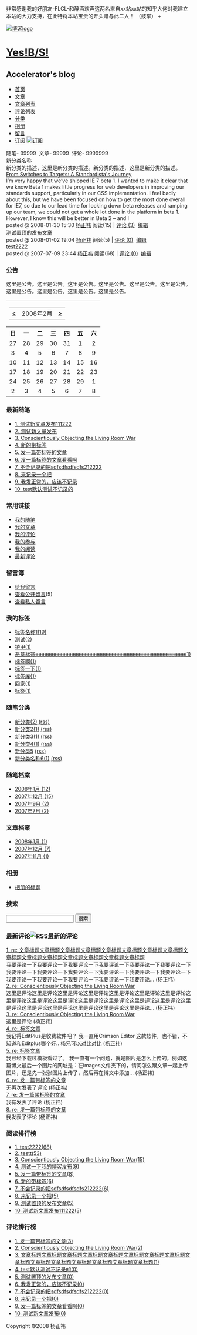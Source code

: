 非常感谢我的好朋友-FLCL-和醉酒欢声这两名来自xx站xx站的知乎大佬对我建立本站的大力支持，在此特将本站宝贵的开头赠与此二人！
（鼓掌）
+<!DOCTYPE html public "-//W3C//DTD XHTML 1.0 Transitional//EN" https://space.bilibili.com/85117695">
<html xmlns="https://space.bilibili.com/85117695">

<head id="Head">
<title>博客皮肤模板</title>
<meta http-equiv="Content-Type" content="text/html; charset=utf-8" />
<meta id="metaKeywords" name="keywords" content="博客,博客园,博客皮肤,博客园皮肤" />
<link id="MainCss" type="text/css" rel="stylesheet" href="style.css" />
</head>

<body>

<div id="home">
	<div id="header">
		<div id="blogTitle">
			<a id="lnkBlogLogo" href="#">
			<img id="blogLogo" src="images/logo.gif" alt="博客logo" /></a>
			<h1><a class="headermaintitle" href="http://justinyoung.cnblogs.com/">Yes!B/S!</a></h1>
				<h2>Accelerator&#39;s blog</h2>
		</div>
		<!--end: blogTitle 博客的标题和副标题 -->
		<div id="navigator">
			<ul id="navList">
				<li><a class="menu" href="default.htm">首页</a></li>
				<li><a class="menu" href="ViewPost.htm">文章</a></li>
				<li><a class="menu" href="PostsList.htm">文章列表</a></li>
				<li><a class="menu" href="PostsList2.htm">评论列表</a></li>
				<li><a class="menu" href="EntryList.htm">分类</a></li>
				<li><a class="menu" href="GalleryThumbNailViewer.htm">相册</a></li>
				<li><a href="Profile.htm" class="menu">留言</a></li>
				<li><a class="menu" href="#">订阅</a>
				<a class="aHeaderXML" href="#">
				<img src="images/rss.gif" alt="订阅" /></a></li>
			</ul>
			<div class="blogStats">
				随笔- 99999&nbsp; 文章- 99999&nbsp; 评论- 9999999&nbsp; </div>
			<!--end: blogStats --></div>
		<!--end: navigator 博客导航栏 --></div>
	<!--end: header 头部 -->
	<div id="main">
		<div id="mainContent">
			<div class="forFlow">
				<div class="entrylist">
					<div class="entrylistTitle">
						新分类名称</div>
					<div class="entrylistDescription">
						新分类的描述，这里是新分类的描述。新分类的描述，这里是新分类的描述。</div>
					<div class="entrylistItem">
						<div class="entrylistPosttitle">
							<a class="entrylistItemTitle" href="#">From Switches 
							to Targets: A Standardista&#39;s Journey</a></div>
						<div class="entrylistPostSummary">
							I’m very happy that we’ve shipped IE 7 beta 1. I wanted 
							to make it clear that we know Beta 1 makes little progress 
							for web developers in improving our standards support, 
							particularly in our CSS implementation. I feel badly 
							about this, but we have been focused on how to get the 
							most done overall for IE7, so due to our lead time for 
							locking down beta releases and ramping up our team, 
							we could not get a whole lot done in the platform in 
							beta 1. However, I know this will be better in Beta 
							2 – and I </div>
						<div class="entrylistItemPostDesc">
							posted @ 2008-01-30 15:30 <a href="http://justinyoung.cnblogs.com/">杨正祎</a> 阅读(15) 
							| <a href="#">评论 (3)</a>&nbsp; <a href="#">编辑</a></div>
					</div>
					<div class="postSeparator">
					</div>
					<div class="entrylistItem">
						<div class="entrylistPosttitle">
							<a class="entrylistItemTitle" href="#">测试置顶的发布文章</a></div>
						<div class="entrylistPostSummary">
						</div>
						<div class="entrylistItemPostDesc">
							posted @ 2008-01-02 19:04 <a href="http://justinyoung.cnblogs.com/">杨正祎</a> 阅读(5) 
							| <a href="#">评论 (0)</a>&nbsp; <a href="#">编辑</a></div>
					</div>
					<div class="postSeparator">
					</div>
					<div class="entrylistItem">
						<div class="entrylistPosttitle">
							<a class="entrylistItemTitle" href="#">test2222</a></div>
						<div class="entrylistPostSummary">
						</div>
						<div class="entrylistItemPostDesc">
							posted @ 2007-07-09 23:44 <a href="http://justinyoung.cnblogs.com/">杨正祎</a> 阅读(68) 
							| <a href="#">评论 (0)</a>&nbsp; <a href="#">编辑</a></div>
					</div>
					<p></p>
				</div>
			</div>
			<!--end: forFlow --></div>
		<!--end: mainContent 主体内容容器-->
		<div id="sideBar">
			<div id="sideBarMain">
				<!--done-->
				<div class="newsItem">
					<h3 class="catListTitle">公告</h3>
					这里是公告。这里是公告。这里是公告。这里是公告。这里是公告。这里是公告。这里是公告。这里是公告。这里是公告。这里是公告。 
				</div>
				<div id="calendar">
					<table id="Calendar1_entryCal" class="Cal" cellspacing="0" cellpadding="0" title="Calendar" border="0">
						<tr>
							<td colspan="7">
							<table class="CalTitle" cellspacing="0" border="0">
								<tr>
									<td class="CalNextPrev">
									<a href="javascript:__doPostBack('Calendar1$entryCal','V2922')" style="color: Black" title="Go to the previous month">
									&lt;</a></td>
									<td align="center">2008年2月</td>
									<td class="CalNextPrev" align="right">
									<a href="javascript:__doPostBack('Calendar1$entryCal','V2982')" style="color: Black" title="Go to the next month">
									&gt;</a></td>
								</tr>
							</table>
							</td>
						</tr>
						<tr>
							<th class="CalDayHeader" align="center" abbr="日" scope="col">
							日</th>
							<th class="CalDayHeader" align="center" abbr="一" scope="col">
							一</th>
							<th class="CalDayHeader" align="center" abbr="二" scope="col">
							二</th>
							<th class="CalDayHeader" align="center" abbr="三" scope="col">
							三</th>
							<th class="CalDayHeader" align="center" abbr="四" scope="col">
							四</th>
							<th class="CalDayHeader" align="center" abbr="五" scope="col">
							五</th>
							<th class="CalDayHeader" align="center" abbr="六" scope="col">
							六</th>
						</tr>
						<tr>
							<td class="CalOtherMonthDay" align="center">27</td>
							<td class="CalOtherMonthDay" align="center">28</td>
							<td class="CalOtherMonthDay" align="center">29</td>
							<td class="CalOtherMonthDay" align="center">30</td>
							<td class="CalOtherMonthDay" align="center">31</td>
							<td align="center">
							<a href="http://192.168.18.221/nimand/archive/2008/02/01.html">
							<u>1</u></a></td>
							<td class="CalWeekendDay" align="center">2</td>
						</tr>
						<tr>
							<td class="CalWeekendDay" align="center">3</td>
							<td align="center">4</td>
							<td align="center">5</td>
							<td align="center">6</td>
							<td align="center">7</td>
							<td align="center">8</td>
							<td class="CalWeekendDay" align="center">9</td>
						</tr>
						<tr>
							<td class="CalWeekendDay" align="center">10</td>
							<td align="center">11</td>
							<td align="center">12</td>
							<td align="center">13</td>
							<td class="CalTodayDay" align="center">14</td>
							<td align="center">15</td>
							<td class="CalWeekendDay" align="center">16</td>
						</tr>
						<tr>
							<td class="CalWeekendDay" align="center">17</td>
							<td align="center">18</td>
							<td align="center">19</td>
							<td align="center">20</td>
							<td align="center">21</td>
							<td align="center">22</td>
							<td class="CalWeekendDay" align="center">23</td>
						</tr>
						<tr>
							<td class="CalWeekendDay" align="center">24</td>
							<td align="center">25</td>
							<td align="center">26</td>
							<td align="center">27</td>
							<td align="center">28</td>
							<td align="center">29</td>
							<td class="CalOtherMonthDay" align="center">1</td>
						</tr>
						<tr>
							<td class="CalOtherMonthDay" align="center">2</td>
							<td class="CalOtherMonthDay" align="center">3</td>
							<td class="CalOtherMonthDay" align="center">4</td>
							<td class="CalOtherMonthDay" align="center">5</td>
							<td class="CalOtherMonthDay" align="center">6</td>
							<td class="CalOtherMonthDay" align="center">7</td>
							<td class="CalOtherMonthDay" align="center">8</td>
						</tr>
					</table>
				</div>
				<div id="leftcontentcontainer">
					<div class="catListEssay">
						<h3 class="catListTitle">最新随笔</h3>
						<ul>
							<li><a href="#">1. 测试新文章发布111222</a></li>
							<li><a href="#">2. 测试新文章发布</a></li>
							<li><a href="#">3. Conscientiously Objecting the Living 
							Room War</a></li>
							<li><a href="#">4. 新的带标签</a></li>
							<li><a href="#">5. 发一篇带标签的文章</a></li>
							<li><a href="#">6. 发一篇标签的文章看看啊</a></li>
							<li><a href="#">7. 不会记录的把sdfsdfsdfsdfs212222</a></li>
							<li><a href="#">8. 来记录一个把</a></li>
							<li><a href="#">9. 我发正常的，应该不记录</a></li>
							<li><a href="#">10. test默认测试不记录的</a></li>
						</ul>
					</div>
					<div class="catListLink">
						<h3 class="catListTitle">常用链接</h3>
						<ul>
							<li><a href="#">我的随笔</a></li>
							<li><a href="#">我的文章</a></li>
							<li><a href="#">我的评论</a></li>
							<li><a href="#">我的参与</a></li>
							<li><a href="#">我的阅读</a></li>
							<li><a href="#">最新评论</a></li>
						</ul>
					</div>
					<div class="catListNoteBook">
						<h3 class="catListTitle">留言簿</h3>
						<ul>
							<li><a href="#">给我留言</a> </li>
							<li><a href="#">查看公开留言</a>(5) </li>
							<li><a href="#">查看私人留言</a></li>
						</ul>
					</div>
					<div class="catListTag">
						<h3 class="catListTitle">我的标签</h3>
						<ul>
							<li><a href="#">标签名称1(19)</a></li>
							<li><a href="#">测试(2)</a></li>
							<li><a href="#">护甲(1)</a></li>
							<li><a href="#">恶意标签eeeeeeeeeeeeeeeeeeeeeeeeeeeeeeeeeeeeeeeeeeeeeeeeee(1)</a></li>
							<li><a href="#">标签啊(1)</a></li>
							<li><a href="#">标签一下(1)</a></li>
							<li><a href="#">标签库(1)</a></li>
							<li><a href="#">回家(1)</a></li>
							<li><a href="#">标签(1)</a></li>
						</ul>
					</div>
					<div class="catListPostCategory">
						<h3 class="catListTitle">随笔分类</h3>
						<ul>
							<li><a href="#">新分类(2)</a> <a href="#">(rss)</a></li>
							<li><a href="#">新分类2(1)</a> <a href="#">(rss)</a></li>
							<li><a href="#">新分类3(1)</a> <a href="#">(rss)</a></li>
							<li><a href="#">新分类4(1)</a> <a href="#">(rss)</a></li>
							<li><a href="#">新分类5</a> <a href="#">(rss)</a></li>
							<li><a href="#">新分类名称6(1)</a> <a href="#">(rss)</a></li>
						</ul>
					</div>
					<div class="catListPostArchive">
						<h3 class="catListTitle">随笔档案</h3>
						<ul>
							<li><a href="#">2008年1月 (12)</a> </li>
							<li><a href="#">2007年12月 (15)</a> </li>
							<li><a href="#">2007年9月 (2)</a> </li>
							<li><a href="#">2007年7月 (2)</a> </li>
						</ul>
					</div>
					<div class="catListArticleArchive">
						<h3 class="catListTitle">文章档案</h3>
						<ul>
							<li><a href="#">2008年1月 (1)</a> </li>
							<li><a href="#">2007年12月 (7)</a> </li>
							<li><a href="#">2007年11月 (1)</a> </li>
						</ul>
					</div>
					<div class="catListImageCategory">
						<h3 class="catListTitle">相册</h3>
						<ul>
							<li><a href="#">相册的标题</a> </li>
						</ul>
					</div>
					<div class="mySearch">
						<h3 class="catListTitle">搜索</h3>
						<div>
							<input type="text" name="" id="q" />
							<input type="button" name="" value="搜索" /> </div>
					</div>
					<div class="catListComment">
						<h3 class="catListTitle">最新评论<a href="#"><img src="images/xml.gif" alt="RSS最新的评论" /></a></h3>
						<div class="divRecentCommentAticle">
							<a class="listitem" href="#">1. re: 文章标题文章标题文章标题文章标题文章标题文章标题文章标题文章标题文章标题文章标题文章标题文章标题文章标题文章标题文章标题</a>
						</div>
						<div class="divRecentComment">
							我要评论一下我要评论一下我要评论一下我要评论一下我要评论一下我要评论一下我要评论一下我要评论一下我要评论一下我要评论一下我要评论一下我要评论一下我要评论一下我要评论一下我要评论一下我要评论一下我要评论... 
							(杨正祎) </div>
						<div class="divRecentCommentAticle">
							<a class="listitem" href="#">2. re: Conscientiously 
							Objecting the Living Room War</a> </div>
						<div class="divRecentComment">
							这里是评论这里是评论这里是评论这里是评论这里是评论这里是评论这里是评论这里是评论这里是评论这里是评论这里是评论这里是评论这里是评论这里是评论这里是评论这里是评论这里是评论这里是评论这里是评论这里是评论... 
							(杨正祎) </div>
						<div class="divRecentCommentAticle">
							<a class="listitem" href="#">3. re: Conscientiously 
							Objecting the Living Room War</a> </div>
						<div class="divRecentComment">
							这里是评论 (杨正祎) </div>
						<div class="divRecentCommentAticle">
							<a class="listitem" href="#">4. re: 标签文章</a> </div>
						<div class="divRecentComment">
							我记得EditPlus是收费软件吧？ 我一直用Crimson Editor 这款软件，也不错，不知道和Editplus哪个好.. 
							杨兄可以对比对比 (杨正祎) </div>
						<div class="divRecentCommentAticle">
							<a class="listitem" href="#">5. re: 标签文章</a> </div>
						<div class="divRecentComment">
							我已经下载过模板看过了。 我一直有一个问题，就是图片是怎么上传的，例如这篇博文最后一个图片的网址是：在images文件夹下的，请问怎么跟文章一起上传图片，还是先一张张图片上传了，然后再在博文中添加... 
							(杨正祎) </div>
						<div class="divRecentCommentAticle">
							<a class="listitem" href="#">6. re: 发一篇带标签的文章</a>
						</div>
						<div class="divRecentComment">
							无再次发表了评论 (杨正祎) </div>
						<div class="divRecentCommentAticle">
							<a class="listitem" href="#">7. re: 发一篇带标签的文章</a>
						</div>
						<div class="divRecentComment">
							我有发表了评论 (杨正祎) </div>
						<div class="divRecentCommentAticle">
							<a class="listitem" href="#">8. re: 发一篇带标签的文章</a>
						</div>
						<div class="divRecentComment">
							我发表了评论 (杨正祎) </div>
					</div>
					<div class="catListView">
						<h3 class="catListTitle">阅读排行榜</h3>
						<ul>
							<li><a href="#">1. test2222(68)</a> </li>
							<li><a href="#">2. testt(53)</a> </li>
							<li><a href="#">3. Conscientiously Objecting the Living 
							Room War(15)</a> </li>
							<li><a href="#">4. 测试一下我的博客发布(9)</a> </li>
							<li><a href="#">5. 发一篇带标签的文章(8)</a> </li>
							<li><a href="#">6. 新的带标签(6)</a> </li>
							<li><a href="#">7. 不会记录的把sdfsdfsdfsdfs212222(6)</a>
							</li>
							<li><a href="#">8. 来记录一个把(5)</a> </li>
							<li><a href="#">9. 测试置顶的发布文章(5)</a> </li>
							<li><a href="#">10. 测试新文章发布111222(5)</a> </li>
						</ul>
					</div>
					<div class="catListFeedback">
						<h3 class="catListTitle">评论排行榜</h3>
						<ul>
							<li><a href="#">1. 发一篇带标签的文章(3)</a> </li>
							<li><a href="#">2. Conscientiously Objecting the Living 
							Room War(2)</a> </li>
							<li><a href="#">3. 文章标题文章标题文章标题文章标题文章标题文章标题文章标题文章标题文章标题文章标题文章标题文章标题文章标题文章标题文章标题(1)</a>
							</li>
							<li><a href="#">4. test默认测试不记录的(0)</a> </li>
							<li><a href="#">5. 测试置顶的发布文章(0)</a> </li>
							<li><a href="#">6. 我发正常的，应该不记录(0)</a> </li>
							<li><a href="#">7. 不会记录的把sdfsdfsdfsdfs212222(0)</a>
							</li>
							<li><a href="#">8. 来记录一个把(0)</a> </li>
							<li><a href="#">9. 发一篇标签的文章看看啊(0)</a> </li>
							<li><a href="#">10. 测试新文章发布(0)</a> </li>
						</ul>
					</div>
				</div>
			</div>
			<!--end: sideBarMain -->
			<div class="clear">
			</div>
			<!--end: sideBar 侧边栏容器 --></div>
	</div>
	<!--end: main -->
	<div class="clear">
	</div>
	<div id="footer">
		Copyright ©2008 杨正祎</div>
	<!--end: footer --></div>
<!--end: home 自定义的最大容器 -->

</body>

</html>

